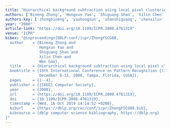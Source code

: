 ```yaml
---
title: "Hierarchical background subtraction using local pixel clustering"
authors: ['Bineng Zhong', 'Hongxun Yao', 'Shiguang Shan', 'Xilin Chen', 'Wen Gao 0001']
authors-key: ['zhongbineng', 'yaohongxun', 'shanshiguang', 'chenxilin', 'gaowen']
year: "2008"
article-link: "https://doi.org/10.1109/ICPR.2008.4761319"
venue: "ICPR"
bibex: "@inproceedings{DBLP:conf/icpr/ZhongYSCG08,
  author    = {Bineng Zhong and
               Hongxun Yao and
               Shiguang Shan and
               Xilin Chen and
               Wen Gao},
  title     = {Hierarchical background subtraction using local pixel clustering},
  booktitle = {19th International Conference on Pattern Recognition {(ICPR} 2008),
               December 8-11, 2008, Tampa, Florida, {USA}},
  pages     = {1--4},
  publisher = {{IEEE} Computer Society},
  year      = {2008},
  url       = {https://doi.org/10.1109/ICPR.2008.4761319},
  doi       = {10.1109/ICPR.2008.4761319},
  timestamp = {Wed, 16 Oct 2019 14:14:52 +0200},
  biburl    = {https://dblp.org/rec/conf/icpr/ZhongYSCG08.bib},
  bibsource = {dblp computer science bibliography, https://dblp.org}
}"
---
```


